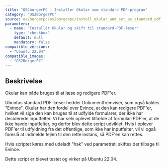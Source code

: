 ```yaml
---
title: "OS2borgerPC - Installer Okular som standard PDF-program"
category: "OS2BorgerPC"
source: os2borgerpc/os2borgerpc/install_okular_and_set_as_standard_pdf_reader.sh
parameters:
  - name: "Installér Okular og skift til standard-PDF-læser"
    type: "checkbox"
    default: null
    mandatory: false
compatible_versions:
  - "Ubuntu 22.04"
compatible_images:
  - "OS2BorgerPC"
---
```


## Beskrivelse
Okular kan både bruges til at læse og redigere PDF'er.

Ubuntus standard PDF-læser hedder Dokumentfremviser, som også kaldes "Evince". 
Okular har den fordel over Evince, at den kan redigere PDF'er, hvilket vil sige den kan bruges til at udfylde formularer, der ikke har deciderede inputfelter.
Vi har selv oplevet tilfælde af formular-PDF'er, at de ikke havde inputfelter, og derfor blev dette script udviklet. 
Hvis I oplever PDF'er til udfyldning fra det offentlige, som ikke har inputfelter, vil vi også foreslå at indmelde fejlen til den rette instans, så PDF'en kan rettes.

Hvis scriptet køres med udeladt "hak" ved parametret, skiftes der tilbage til Evince.

Dette script er blevet testet og virker på Ubuntu 22.04.
